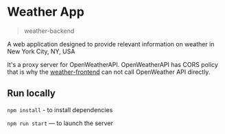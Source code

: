 # Weather App
> weather-backend

A web application designed to provide relevant information on weather in New York City, NY, USA

It's a proxy server for OpenWeatherAPI.
OpenWeatherAPI has CORS policy that is why the [weather-frontend](https://github.com/tatianakomar/weather-frontend) can not call OpenWeather API directly.


## Run locally

`npm install` - to install dependencies

`npm run start` — to launch the server
